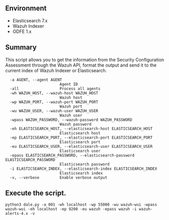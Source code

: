 ## Environment

- Elasticsearch 7.x
- Wazuh Indexer
- ODFE 1.x

## Summary

This script allows you to get the information from the Security Configuration Assessment through the Wazuh API, format the output and send it to the current index of Wazuh Indexer or Elasticsearch. 

```
  -a AGENT, --agent AGENT
                        Agent ID
  -all                  Process all agents
  -wh WAZUH_HOST, --wazuh-host WAZUH_HOST
                        Wazuh host
  -wp WAZUH_PORT, --wazuh-port WAZUH_PORT
                        Wazuh port
  -wu WAZUH_USER, --wazuh-user WAZUH_USER
                        Wazuh user
  -wpass WAZUH_PASSWORD, --wazuh-password WAZUH_PASSWORD
                        Wazuh password
  -eh ELASTICSEARCH_HOST, --elasticsearch-host ELASTICSEARCH_HOST
                        Elasticsearch host
  -ep ELASTICSEARCH_PORT, --elasticsearch-port ELASTICSEARCH_PORT
                        Elasticsearch port
  -eu ELASTICSEARCH_USER, --elasticsearch-user ELASTICSEARCH_USER
                        Elasticsearch user
  -epass ELASTICSEARCH_PASSWORD, --elasticsearch-password ELASTICSEARCH_PASSWORD
                        Elasticsearch password
  -i ELASTICSEARCH_INDEX, --elasticsearch-index ELASTICSEARCH_INDEX
                        Elasticsearch index
  -v, --verbose         Enable verbose output
```


## Execute the script.

```
python3 dale.py -a 001 -wh localhost -wp 55000 -wu wazuh-wui -wpass wazuh-wui -eh localhost -ep 9200 -eu wazuh -epass wazuh -i wazuh-alerts-4.x -v
```
